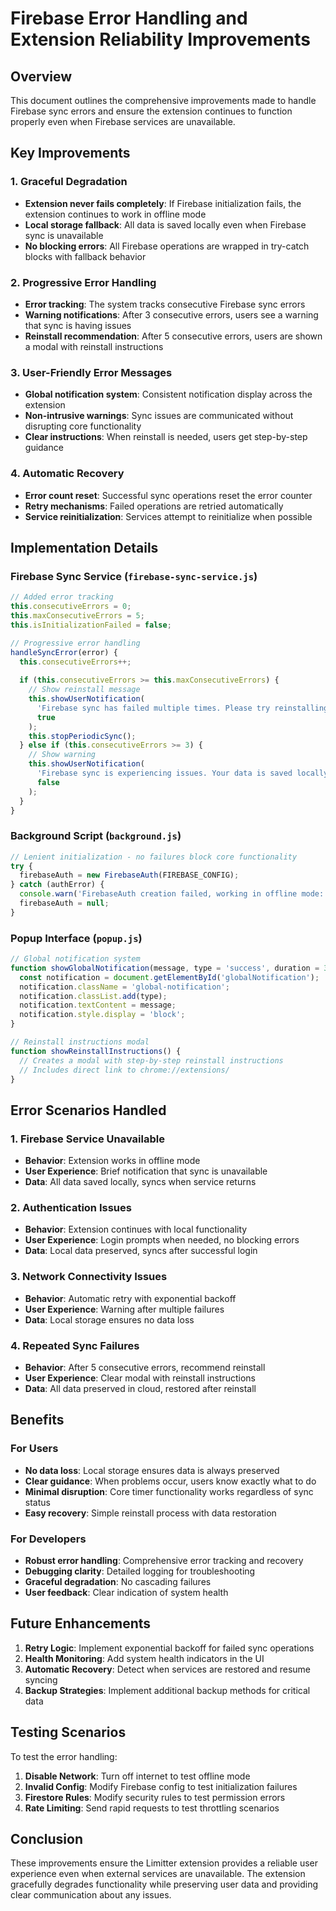 # Firebase Error Handling and Extension Reliability Improvements

## Overview

This document outlines the comprehensive improvements made to handle Firebase sync errors and ensure the extension continues to function properly even when Firebase services are unavailable.

## Key Improvements

### 1. Graceful Degradation
- **Extension never fails completely**: If Firebase initialization fails, the extension continues to work in offline mode
- **Local storage fallback**: All data is saved locally even when Firebase sync is unavailable
- **No blocking errors**: All Firebase operations are wrapped in try-catch blocks with fallback behavior

### 2. Progressive Error Handling
- **Error tracking**: The system tracks consecutive Firebase sync errors
- **Warning notifications**: After 3 consecutive errors, users see a warning that sync is having issues
- **Reinstall recommendation**: After 5 consecutive errors, users are shown a modal with reinstall instructions

### 3. User-Friendly Error Messages
- **Global notification system**: Consistent notification display across the extension
- **Non-intrusive warnings**: Sync issues are communicated without disrupting core functionality
- **Clear instructions**: When reinstall is needed, users get step-by-step guidance

### 4. Automatic Recovery
- **Error count reset**: Successful sync operations reset the error counter
- **Retry mechanisms**: Failed operations are retried automatically
- **Service reinitialization**: Services attempt to reinitialize when possible

## Implementation Details

### Firebase Sync Service (`firebase-sync-service.js`)
```javascript
// Added error tracking
this.consecutiveErrors = 0;
this.maxConsecutiveErrors = 5;
this.isInitializationFailed = false;

// Progressive error handling
handleSyncError(error) {
  this.consecutiveErrors++;
  
  if (this.consecutiveErrors >= this.maxConsecutiveErrors) {
    // Show reinstall message
    this.showUserNotification(
      'Firebase sync has failed multiple times. Please try reinstalling the extension to fix sync issues.',
      true
    );
    this.stopPeriodicSync();
  } else if (this.consecutiveErrors >= 3) {
    // Show warning
    this.showUserNotification(
      'Firebase sync is experiencing issues. Your data is saved locally and will sync when connection is restored.',
      false
    );
  }
}
```

### Background Script (`background.js`)
```javascript
// Lenient initialization - no failures block core functionality
try {
  firebaseAuth = new FirebaseAuth(FIREBASE_CONFIG);
} catch (authError) {
  console.warn('FirebaseAuth creation failed, working in offline mode:', authError);
  firebaseAuth = null;
}
```

### Popup Interface (`popup.js`)
```javascript
// Global notification system
function showGlobalNotification(message, type = 'success', duration = 3000) {
  const notification = document.getElementById('globalNotification');
  notification.className = 'global-notification';
  notification.classList.add(type);
  notification.textContent = message;
  notification.style.display = 'block';
}

// Reinstall instructions modal
function showReinstallInstructions() {
  // Creates a modal with step-by-step reinstall instructions
  // Includes direct link to chrome://extensions/
}
```

## Error Scenarios Handled

### 1. Firebase Service Unavailable
- **Behavior**: Extension works in offline mode
- **User Experience**: Brief notification that sync is unavailable
- **Data**: All data saved locally, syncs when service returns

### 2. Authentication Issues
- **Behavior**: Extension continues with local functionality
- **User Experience**: Login prompts when needed, no blocking errors
- **Data**: Local data preserved, syncs after successful login

### 3. Network Connectivity Issues
- **Behavior**: Automatic retry with exponential backoff
- **User Experience**: Warning after multiple failures
- **Data**: Local storage ensures no data loss

### 4. Repeated Sync Failures
- **Behavior**: After 5 consecutive errors, recommend reinstall
- **User Experience**: Clear modal with reinstall instructions
- **Data**: All data preserved in cloud, restored after reinstall

## Benefits

### For Users
- **No data loss**: Local storage ensures data is always preserved
- **Clear guidance**: When problems occur, users know exactly what to do
- **Minimal disruption**: Core timer functionality works regardless of sync status
- **Easy recovery**: Simple reinstall process with data restoration

### For Developers
- **Robust error handling**: Comprehensive error tracking and recovery
- **Debugging clarity**: Detailed logging for troubleshooting
- **Graceful degradation**: No cascading failures
- **User feedback**: Clear indication of system health

## Future Enhancements

1. **Retry Logic**: Implement exponential backoff for failed sync operations
2. **Health Monitoring**: Add system health indicators in the UI
3. **Automatic Recovery**: Detect when services are restored and resume syncing
4. **Backup Strategies**: Implement additional backup methods for critical data

## Testing Scenarios

To test the error handling:

1. **Disable Network**: Turn off internet to test offline mode
2. **Invalid Config**: Modify Firebase config to test initialization failures
3. **Firestore Rules**: Modify security rules to test permission errors
4. **Rate Limiting**: Send rapid requests to test throttling scenarios

## Conclusion

These improvements ensure the Limitter extension provides a reliable user experience even when external services are unavailable. The extension gracefully degrades functionality while preserving user data and providing clear communication about any issues. 